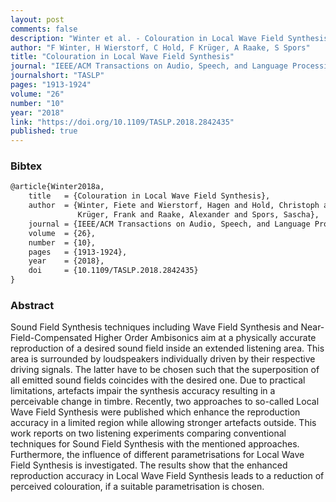 ```yaml
---
layout: post
comments: false
description: "Winter et al. - Colouration in Local Wave Field Synthesis"
author: "F Winter, H Wierstorf, C Hold, F Krüger, A Raake, S Spors"
title: "Colouration in Local Wave Field Synthesis"
journal: "IEEE/ACM Transactions on Audio, Speech, and Language Processing"
journalshort: "TASLP"
pages: "1913-1924"
volume: "26"
number: "10"
year: "2018"
link: "https://doi.org/10.1109/TASLP.2018.2842435"
published: true
---
```


### Bibtex

```latex
@article{Winter2018a,
    title   = {Colouration in Local Wave Field Synthesis},
    author  = {Winter, Fiete and Wierstorf, Hagen and Hold, Christoph and
               Krüger, Frank and Raake, Alexander and Spors, Sascha},
    journal = {IEEE/ACM Transactions on Audio, Speech, and Language Processing},
    volume  = {26},
    number  = {10},
    pages   = {1913-1924},
    year    = {2018},
    doi     = {10.1109/TASLP.2018.2842435}
}
```

### Abstract

Sound Field Synthesis techniques including Wave Field Synthesis and
Near-Field-Compensated Higher Order Ambisonics aim at a physically accurate
reproduction of a desired sound field inside an extended listening area. This
area is surrounded by loudspeakers individually driven by their respective
driving signals. The latter have to be chosen such that the superposition of all
emitted sound fields coincides with the desired one. Due to practical
limitations, artefacts impair the synthesis accuracy resulting in a perceivable
change in timbre. Recently, two approaches to so-called Local Wave Field
Synthesis were published which enhance the reproduction accuracy in a limited
region while allowing stronger artefacts outside. This work reports on two
listening experiments comparing conventional techniques for Sound Field
Synthesis with the mentioned approaches. Furthermore, the influence of different
parametrisations for Local Wave Field Synthesis is investigated. The results
show that the enhanced reproduction accuracy in Local Wave Field Synthesis leads
to a reduction of perceived colouration, if a suitable parametrisation is
chosen.
